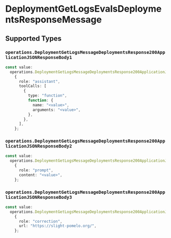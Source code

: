 # DeploymentGetLogsEvalsDeploymentsResponseMessage


## Supported Types

### `operations.DeploymentGetLogsMessageDeploymentsResponse200ApplicationJSONResponseBody1`

```typescript
const value:
  operations.DeploymentGetLogsMessageDeploymentsResponse200ApplicationJSONResponseBody1 =
    {
      role: "assistant",
      toolCalls: [
        {
          type: "function",
          function: {
            name: "<value>",
            arguments: "<value>",
          },
        },
      ],
    };
```

### `operations.DeploymentGetLogsMessageDeploymentsResponse200ApplicationJSONResponseBody2`

```typescript
const value:
  operations.DeploymentGetLogsMessageDeploymentsResponse200ApplicationJSONResponseBody2 =
    {
      role: "prompt",
      content: "<value>",
    };
```

### `operations.DeploymentGetLogsMessageDeploymentsResponse200ApplicationJSONResponseBody3`

```typescript
const value:
  operations.DeploymentGetLogsMessageDeploymentsResponse200ApplicationJSONResponseBody3 =
    {
      role: "correction",
      url: "https://slight-pomelo.org/",
    };
```

